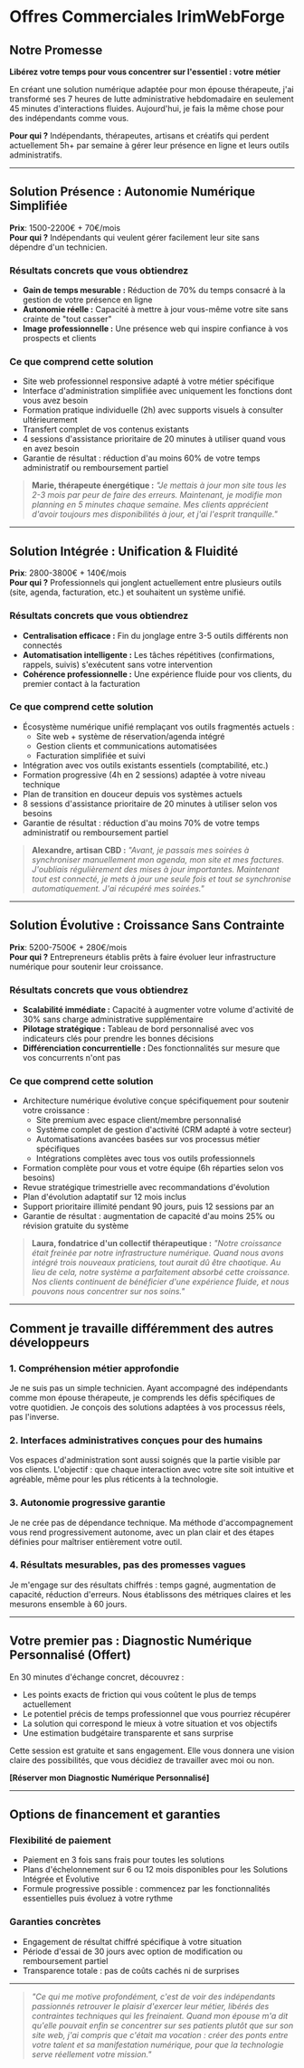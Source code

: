 # Offres Commerciales IrimWebForge

## Notre Promesse

**Libérez votre temps pour vous concentrer sur l'essentiel : votre métier**

En créant une solution numérique adaptée pour mon épouse thérapeute, j'ai transformé ses 7 heures de lutte administrative hebdomadaire en seulement 45 minutes d'interactions fluides. Aujourd'hui, je fais la même chose pour des indépendants comme vous.

**Pour qui ?** Indépendants, thérapeutes, artisans et créatifs qui perdent actuellement 5h+ par semaine à gérer leur présence en ligne et leurs outils administratifs.

---

## Solution Présence : Autonomie Numérique Simplifiée

**Prix**: 1500-2200€ + 70€/mois  
**Pour qui ?** Indépendants qui veulent gérer facilement leur site sans dépendre d'un technicien.

### Résultats concrets que vous obtiendrez

- **Gain de temps mesurable :** Réduction de 70% du temps consacré à la gestion de votre présence en ligne
- **Autonomie réelle :** Capacité à mettre à jour vous-même votre site sans crainte de "tout casser"
- **Image professionnelle :** Une présence web qui inspire confiance à vos prospects et clients

### Ce que comprend cette solution

- Site web professionnel responsive adapté à votre métier spécifique
- Interface d'administration simplifiée avec uniquement les fonctions dont vous avez besoin
- Formation pratique individuelle (2h) avec supports visuels à consulter ultérieurement
- Transfert complet de vos contenus existants
- 4 sessions d'assistance prioritaire de 20 minutes à utiliser quand vous en avez besoin
- Garantie de résultat : réduction d'au moins 60% de votre temps administratif ou remboursement partiel

> **Marie, thérapeute énergétique :** _"Je mettais à jour mon site tous les 2-3 mois par peur de faire des erreurs. Maintenant, je modifie mon planning en 5 minutes chaque semaine. Mes clients apprécient d'avoir toujours mes disponibilités à jour, et j'ai l'esprit tranquille."_

---

## Solution Intégrée : Unification & Fluidité

**Prix**: 2800-3800€ + 140€/mois  
**Pour qui ?** Professionnels qui jonglent actuellement entre plusieurs outils (site, agenda, facturation, etc.) et souhaitent un système unifié.

### Résultats concrets que vous obtiendrez

- **Centralisation efficace :** Fin du jonglage entre 3-5 outils différents non connectés
- **Automatisation intelligente :** Les tâches répétitives (confirmations, rappels, suivis) s'exécutent sans votre intervention
- **Cohérence professionnelle :** Une expérience fluide pour vos clients, du premier contact à la facturation

### Ce que comprend cette solution

- Écosystème numérique unifié remplaçant vos outils fragmentés actuels :
  - Site web + système de réservation/agenda intégré
  - Gestion clients et communications automatisées
  - Facturation simplifiée et suivi
- Intégration avec vos outils existants essentiels (comptabilité, etc.)
- Formation progressive (4h en 2 sessions) adaptée à votre niveau technique
- Plan de transition en douceur depuis vos systèmes actuels
- 8 sessions d'assistance prioritaire de 20 minutes à utiliser selon vos besoins
- Garantie de résultat : réduction d'au moins 70% de votre temps administratif ou remboursement partiel

> **Alexandre, artisan CBD :** _"Avant, je passais mes soirées à synchroniser manuellement mon agenda, mon site et mes factures. J'oubliais régulièrement des mises à jour importantes. Maintenant tout est connecté, je mets à jour une seule fois et tout se synchronise automatiquement. J'ai récupéré mes soirées."_

---

## Solution Évolutive : Croissance Sans Contrainte

**Prix**: 5200-7500€ + 280€/mois  
**Pour qui ?** Entrepreneurs établis prêts à faire évoluer leur infrastructure numérique pour soutenir leur croissance.

### Résultats concrets que vous obtiendrez

- **Scalabilité immédiate :** Capacité à augmenter votre volume d'activité de 30% sans charge administrative supplémentaire
- **Pilotage stratégique :** Tableau de bord personnalisé avec vos indicateurs clés pour prendre les bonnes décisions
- **Différenciation concurrentielle :** Des fonctionnalités sur mesure que vos concurrents n'ont pas

### Ce que comprend cette solution

- Architecture numérique évolutive conçue spécifiquement pour soutenir votre croissance :
  - Site premium avec espace client/membre personnalisé
  - Système complet de gestion d'activité (CRM adapté à votre secteur)
  - Automatisations avancées basées sur vos processus métier spécifiques
  - Intégrations complètes avec tous vos outils professionnels
- Formation complète pour vous et votre équipe (6h réparties selon vos besoins)
- Revue stratégique trimestrielle avec recommandations d'évolution
- Plan d'évolution adaptatif sur 12 mois inclus
- Support prioritaire illimité pendant 90 jours, puis 12 sessions par an
- Garantie de résultat : augmentation de capacité d'au moins 25% ou révision gratuite du système

> **Laura, fondatrice d'un collectif thérapeutique :** _"Notre croissance était freinée par notre infrastructure numérique. Quand nous avons intégré trois nouveaux praticiens, tout aurait dû être chaotique. Au lieu de cela, notre système a parfaitement absorbé cette croissance. Nos clients continuent de bénéficier d'une expérience fluide, et nous pouvons nous concentrer sur nos soins."_

---

## Comment je travaille différemment des autres développeurs

### 1. Compréhension métier approfondie

Je ne suis pas un simple technicien. Ayant accompagné des indépendants comme mon épouse thérapeute, je comprends les défis spécifiques de votre quotidien. Je conçois des solutions adaptées à vos processus réels, pas l'inverse.

### 2. Interfaces administratives conçues pour des humains

Vos espaces d'administration sont aussi soignés que la partie visible par vos clients. L'objectif : que chaque interaction avec votre site soit intuitive et agréable, même pour les plus réticents à la technologie.

### 3. Autonomie progressive garantie

Je ne crée pas de dépendance technique. Ma méthode d'accompagnement vous rend progressivement autonome, avec un plan clair et des étapes définies pour maîtriser entièrement votre outil.

### 4. Résultats mesurables, pas des promesses vagues

Je m'engage sur des résultats chiffrés : temps gagné, augmentation de capacité, réduction d'erreurs. Nous établissons des métriques claires et les mesurons ensemble à 60 jours.

---

## Votre premier pas : Diagnostic Numérique Personnalisé (Offert)

En 30 minutes d'échange concret, découvrez :

- Les points exacts de friction qui vous coûtent le plus de temps actuellement
- Le potentiel précis de temps professionnel que vous pourriez récupérer
- La solution qui correspond le mieux à votre situation et vos objectifs
- Une estimation budgétaire transparente et sans surprise

Cette session est gratuite et sans engagement. Elle vous donnera une vision claire des possibilités, que vous décidiez de travailler avec moi ou non.

**[Réserver mon Diagnostic Numérique Personnalisé]**

---

## Options de financement et garanties

### Flexibilité de paiement

- Paiement en 3 fois sans frais pour toutes les solutions
- Plans d'échelonnement sur 6 ou 12 mois disponibles pour les Solutions Intégrée et Évolutive
- Formule progressive possible : commencez par les fonctionnalités essentielles puis évoluez à votre rythme

### Garanties concrètes

- Engagement de résultat chiffré spécifique à votre situation
- Période d'essai de 30 jours avec option de modification ou remboursement partiel
- Transparence totale : pas de coûts cachés ni de surprises

---

> _"Ce qui me motive profondément, c'est de voir des indépendants passionnés retrouver le plaisir d'exercer leur métier, libérés des contraintes techniques qui les freinaient. Quand mon épouse m'a dit qu'elle pouvait enfin se concentrer sur ses patients plutôt que sur son site web, j'ai compris que c'était ma vocation : créer des ponts entre votre talent et sa manifestation numérique, pour que la technologie serve réellement votre mission."_
